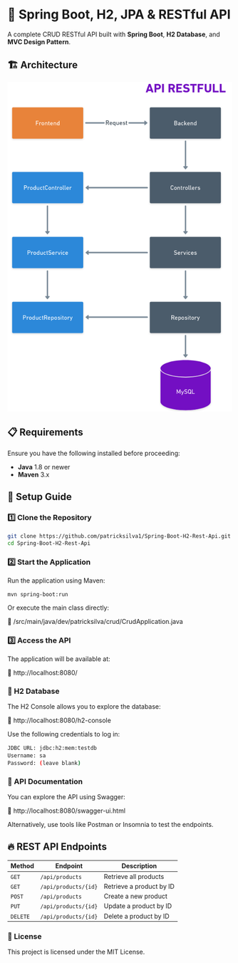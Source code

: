 # 🚀 Spring Boot, H2, JPA & RESTful API

A complete CRUD RESTful API built with **Spring Boot**, **H2 Database**, and **MVC Design Pattern**.

## 🏗 Architecture

![API Restful Architecture](https://raw.githubusercontent.com/patricksilva1/Spring-Boot-MySQL-Rest-Api/main/screenshot/APIRestful.png)

## 📋 Requirements

Ensure you have the following installed before proceeding:

- **Java** 1.8 or newer
- **Maven** 3.x

## 🚀 Setup Guide

### 1️⃣ Clone the Repository

```bash
git clone https://github.com/patricksilva1/Spring-Boot-H2-Rest-Api.git
cd Spring-Boot-H2-Rest-Api
```

### 2️⃣ Start the Application

Run the application using Maven:

```bash
mvn spring-boot:run
```

Or execute the main class directly:

📂 /src/main/java/dev/patricksilva/crud/CrudApplication.java

### 3️⃣ Access the API
The application will be available at:

🔗 http://localhost:8080/

### 📜 H2 Database
The H2 Console allows you to explore the database:

🔗 http://localhost:8080/h2-console

Use the following credentials to log in:

```bash
JDBC URL: jdbc:h2:mem:testdb
Username: sa
Password: (leave blank)
```

### 📜 API Documentation
You can explore the API using Swagger:

🔗 http://localhost:8080/swagger-ui.html

Alternatively, use tools like Postman or Insomnia to test the endpoints.

## 🔥 REST API Endpoints

| Method   | Endpoint              | Description                |
|----------|-----------------------|----------------------------|
| `GET`    | `/api/products`       | Retrieve all products     |
| `GET`    | `/api/products/{id}`  | Retrieve a product by ID  |
| `POST`   | `/api/products`       | Create a new product      |
| `PUT`    | `/api/products/{id}`  | Update a product by ID    |
| `DELETE` | `/api/products/{id}`  | Delete a product by ID    |

### 📜 License
This project is licensed under the MIT License.